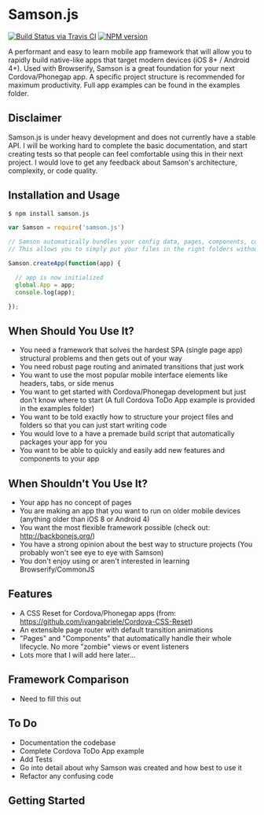 # Samson.js

[![Build Status via Travis CI](https://travis-ci.org/SamDelgado/samson.js.svg?branch=master)](https://travis-ci.org/SamDelgado/samson.js)
[![NPM version](http://img.shields.io/npm/v/samson.js.svg)](https://www.npmjs.org/package/samson.js)

A performant and easy to learn mobile app framework that will allow you to rapidly build native-like apps that target modern devices (iOS 8+ / Android 4+). Used with Browserify, Samson is a great foundation for your next Cordova/Phonegap app. A specific project structure is recommended for maximum productivity. Full app examples can be found in the examples folder.

## Disclaimer

Samson.js is under heavy development and does not currently have a stable API. I will be working hard to complete the basic documentation, and start creating tests so that people can feel comfortable using this in their next project. I would love to get any feedback about Samson's architecture, complexity, or code quality.

## Installation and Usage

```bash
$ npm install samson.js
```

```js
var Samson = require('samson.js')

// Samson automatically bundles your config data, pages, components, controllers, and modules when creating the app object
// This allows you to simply put your files in the right folders without worrying about linking everything up

Samson.createApp(function(app) {

  // app is now initialized
  global.App = app;
  console.log(app);

});
```
## When Should You Use It?

  * You need a framework that solves the hardest SPA (single page app) structural problems and then gets out of your way
  * You need robust page routing and animated transitions that just work
  * You want to use the most popular mobile interface elements like headers, tabs, or side menus
  * You want to get started with Cordova/Phonegap development but just don't know where to start (A full Cordova ToDo App example is provided in the examples folder)
  * You want to be told exactly how to structure your project files and folders so that you can just start writing code
  * You would love to a have a premade build script that automatically packages your app for you
  * You want to be able to quickly and easily add new features and components to your app

## When Shouldn't You Use It?

  * Your app has no concept of pages
  * You are making an app that you want to run on older mobile devices (anything older than iOS 8 or Android 4)
  * You want the most flexible framework possible (check out: http://backbonejs.org/)
  * You have a strong opinion about the best way to structure projects (You probably won't see eye to eye with Samson)
  * You don't enjoy using or aren't interested in learning Browserify/CommonJS

## Features

  * A CSS Reset for Cordova/Phonegap apps (from: https://github.com/ivangabriele/Cordova-CSS-Reset)
  * An extensible page router with default transition animations
  * "Pages" and "Components" that automatically handle their whole lifecycle. No more "zombie" views or event listeners
  * Lots more that I will add here later...

## Framework Comparison

  * Need to fill this out

## To Do

  * Documentation the codebase
  * Complete Cordova ToDo App example
  * Add Tests
  * Go into detail about why Samson was created and how best to use it
  * Refactor any confusing code

## Getting Started
